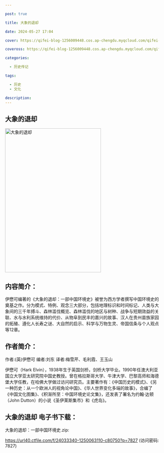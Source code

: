 ```yaml
---

post: true

title: 大象的退却

date: 2024-05-27 17:04

cover: https://qifei-blog-1256009448.cos.ap-chengdu.myqcloud.com/qifei-blog/6614b32368eb935713986e7e.jpg

coveross: https://qifei-blog-1256009448.cos.ap-chengdu.myqcloud.com/qifei-blog/6614b32368eb935713986e7e.jpg

categories:

  - 历史传记

tags:

  - 历史
  - 文化

description:
---
```


## 大象的退却
<img alt="大象的退却 " class="aligncenter loading" data-was-processed="true" decoding="async" fetchpriority="high" height="471" src="https://qifei-blog-1256009448.cos.ap-chengdu.myqcloud.com/qifei-blog/6614b32368eb935713986e7e.jpg " style="cursor: zoom-in;" width="314"/>

## 内容简介：

伊懋可编著的《大象的退却：一部中国环境史》被誉为西方学者撰写中国环境史的奠基之作。分为模式、特例、观念三大部分，包括地理标识和时间标记、人类与大象间的三千年搏斗、森林滥伐概览、森林滥伐的地区与树种、战争与短期效益的关联、水与水利系统维持的代价、从物阜到民丰的嘉兴的故事、汉人在贵州苗族家园的拓殖、遵化人长寿之谜、大自然的启示、科学与万物生灵、帝国信条与个人观点等12章。

## 作者简介：

作者:(英)伊懋可 编者:刘东 译者:梅雪芹、毛利霞、王玉山

伊懋可（Hark Elvin），1938年生于英国剑桥，剑桥大学毕业。1990年任澳大利亚国立大学亚太研究院中国史教授。曾在格拉斯哥大学、牛津大学、巴黎高师和海德堡大学任教，在哈佛大学做过访问研究员。主要著作有：《中国历史的模式》、《另一种历史：从一个欧洲人的视角论中国》、《华人世界变化多端的故事》，合编了《中国文化图集》、《积渐所至：中国环境史论文集》，还发表了署名为约翰·达顿（John Dutton）的小说《圣伊莱斯集市》和《虎岛》。

## 大象的退却 电子书下载：
大象的退却：一部中国环境史.zip: 

https://url40.ctfile.com/f/24033340-1250063110-c80750?p=7827 (访问密码: 7827)
